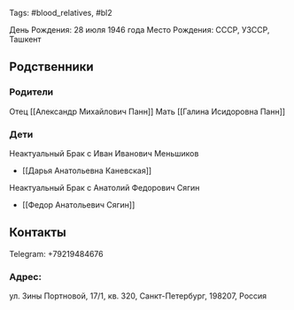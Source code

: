 Tags: #blood_relatives, #bl2

День Рождения: 28 июля 1946 года
Место Рождения: СССР, УЗССР, Ташкент

## Родственники
### Родители
Отец [[Александр Михайлович Панн]]
Мать [[Галина Исидоровна Панн]]

### Дети
Неактуальный Брак с Иван Иванович Меньшиков
- [[Дарья Анатольевна Каневская]]

Неактуальный Брак с Анатолий Федорович Сягин
- [[Федор Анатольевич Сягин]]

## Контакты
Telegram: +79219484676

### Адрес:
ул. Зины Портновой, 17/1, кв. 320, Санкт-Петербург, 198207, Россия